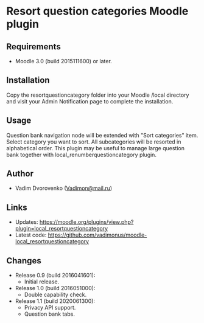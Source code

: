 Resort question categories Moodle plugin
========================================

Requirements
------------
- Moodle 3.0 (build 2015111600) or later.

Installation
------------
Copy the resortquestioncategory folder into your Moodle /local directory and visit your Admin Notification page to complete the installation.

Usage
-----
Question bank navigation node will be extended with "Sort categories" item. Select category you want to sort. All subcategories will
be resorted in alphabetical order. This plugin may be useful to manage large question bank together with local_renumberquestioncategory 
plugin.

Author
------
- Vadim Dvorovenko (Vadimon@mail.ru)

Links
-----
- Updates: https://moodle.org/plugins/view.php?plugin=local_resortquestioncategory
- Latest code: https://github.com/vadimonus/moodle-local_resortquestioncategory

Changes
-------
- Release 0.9 (build 2016041601):
    - Initial release.
- Release 1.0 (build 2016051000):
    - Double capability check.
- Release 1.1 (build 2020061300):
    - Privacy API support.
    - Question bank tabs.
